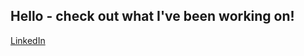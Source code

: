 ## Hello - check out what I've been working on!

[LinkedIn](https://www.linkedin.com/in/colden-johnson/)

<!--
[My personal website](https://coldenjohnson.github.io/ColdenJohnson/)


-->
